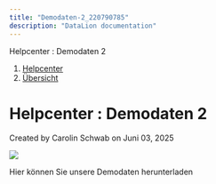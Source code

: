 ```yaml
---
title: "Demodaten-2_220790785"
description: "DataLion documentation"
---
```


Helpcenter : Demodaten 2  

1.  [Helpcenter](index.html)
2.  [Übersicht](2982609.html)

# Helpcenter : Demodaten 2

Created by Carolin Schwab on Juni 03, 2025

[![](/img/220758018)](attachments/220790785/220758018.sav)

Hier können Sie unsere Demodaten herunterladen
